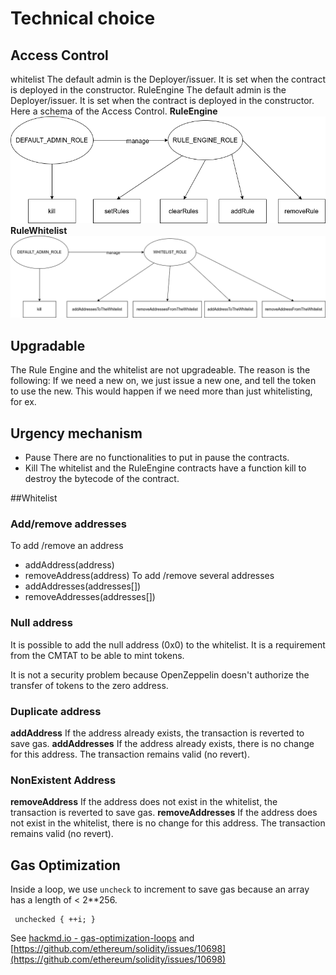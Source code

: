 # Technical choice

## Access Control
whitelist 
The default admin is the Deployer/issuer. It is set when the contract is deployed in the constructor.
RuleEngine
The default admin is the Deployer/issuer. It is set when the contract is deployed in the constructor.
Here a schema of the Access Control.
**RuleEngine**
![alt text](./Access-Control/access-control-RuleEngine.png)
**RuleWhitelist**
![alt text](./Access-Control/access-control-RuleWhitelist.png)

## Upgradable
The Rule Engine and the whitelist are not upgradeable. The reason is the following:
If we need a new on, we just issue a new one, and tell the token to use the new. This would happen if we need more than just whitelisting, for ex.
 
## Urgency mechanism
* Pause
There are no functionalities to put in pause the contracts.
* Kill
The whitelist and the RuleEngine contracts have a function kill to destroy the bytecode of the contract.

##Whitelist
 
### Add/remove addresses
To add /remove an address
* addAddress(address)
* removeAddress(address)
To add /remove several addresses
* addAddresses(addresses[])
* removeAddresses(addresses[])

### Null address
It is possible to add the null address (0x0) to the whitelist. It is a requirement from the CMTAT to be able to mint tokens.

It is not a security problem because OpenZeppelin doesn't authorize the transfer of tokens to the zero address.

### Duplicate address

**addAddress**
If the address already exists, the transaction is reverted to save gas.
**addAddresses**
If the address already exists, there is no change for this address. The transaction remains valid (no revert).

### NonExistent Address
**removeAddress**
If the address does not exist in the whitelist, the transaction is reverted to save gas.
**removeAddresses**
If the address does not exist in the whitelist, there is no change for this address. The transaction remains valid (no revert).

## Gas Optimization
Inside a loop, we use `uncheck` to increment to save gas because an array has a length of < 2\**256.
```
 unchecked { ++i; }
```
See [hackmd.io - gas-optimization-loops](https://hackmd.io/@totomanov/gas-optimization-loops) and [https://github.com/ethereum/solidity/issues/10698](https://github.com/ethereum/solidity/issues/10698)
